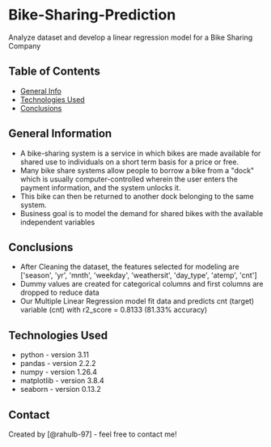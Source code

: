 # Bike-Sharing-Prediction
Analyze dataset and develop a linear regression model for a Bike Sharing Company


## Table of Contents
* [General Info](#general-information)
* [Technologies Used](#technologies-used)
* [Conclusions](#conclusions)


## General Information
- A bike-sharing system is a service in which bikes are made available for shared use to individuals on a short term basis for a price or free.
- Many bike share systems allow people to borrow a bike from a "dock" which is usually computer-controlled wherein the user enters the payment information, and the system unlocks it.
- This bike can then be returned to another dock belonging to the same system.
- Business goal is to model the demand for shared bikes with the available independent variables


## Conclusions
- After Cleaning the dataset, the features selected for modeling are ['season', 'yr', 'mnth', 'weekday', 'weathersit', 'day_type', 'atemp', 'cnt']
- Dummy values are created for categorical columns and first columns are dropped to reduce data
- Our Multiple Linear Regression model fit data and predicts cnt (target) variable (cnt) with r2_score = 0.8133 (81.33% accuracy)

## Technologies Used
- python - version 3.11
- pandas - version 2.2.2
- numpy - version 1.26.4
- matplotlib - version 3.8.4
- seaborn - version 0.13.2


## Contact
Created by [@rahulb-97] - feel free to contact me!
